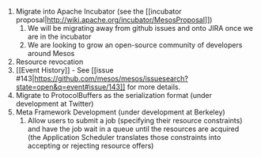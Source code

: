 1. Migrate into Apache Incubator (see the [[incubator proposal|http://wiki.apache.org/incubator/MesosProposal]])
    1. We will be migrating away from github issues and onto JIRA once we are in the incubator
    1. We are looking to grow an open-source community of developers around Mesos
1. Resource revocation
1. [[Event History]] - See [[issue #143|https://github.com/mesos/mesos/issuesearch?state=open&q=event#issue/143]] for more details.
1. Migrate to ProtocolBuffers as the serialization format (under development at Twitter)
1. Meta Framework Development (under development at Berkeley)
    1. Allow users to submit a job (specifying their resource constraints) and have the job wait in a queue until the resources are acquired (the Application Scheduler translates those constraints into accepting or rejecting resource offers)
